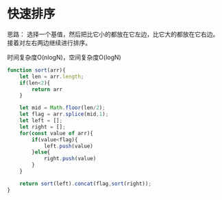 # 快速排序

思路： 选择一个基值，然后把比它小的都放在它左边，比它大的都放在它右边。接着对左右两边继续进行排序。

时间复杂度O(nlogN)，空间复杂度O(logN)

```js
function sort(arr){
    let len = arr.length;
    if(len<2){
        return arr
    }

    let mid = Math.floor(len/2);
    let flag = arr.splice(mid,1);
    let left = [];
    let right = [];
    for(const value of arr){
        if(value<flag){
            left.push(value)
        }else{
            right.push(value)
        }
    }

    return sort(left).concat(flag,sort(right));
}

```